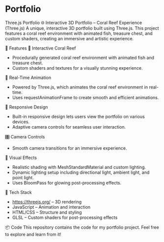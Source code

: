 # Portfolio

Three.js Portfolio
🌐 Interactive 3D Portfolio – Coral Reef Experience (Three.js)
A unique, interactive 3D portfolio built using Three.js. This project features a coral reef environment with animated fish, treasure chest, and custom shaders, creating an immersive and artistic experience.

🌟 Features
🐠 Interactive Coral Reef
- Procedurally generated coral reef environment with animated fish and treasure chest.
- Custom shaders and textures for a visually stunning experience.

🌊 Real-Time Animation
- Powered by Three.js, which animates the coral reef environment in real-time.
- Uses requestAnimationFrame to create smooth and efficient animations.

📁 Responsive Design
- Built-in responsive design lets users view the portfolio on various devices.
- Adaptive camera controls for seamless user interaction.

🎛 Camera Controls
- Smooth camera transitions for an immersive experience.

💫 Visual Effects
- Realistic shading with MeshStandardMaterial and custom lighting.
- Dynamic lighting setup including directional light, ambient light, and point light.
- Uses BloomPass for glowing post-processing effects.

🧭 Tech Stack
- https://threejs.org/ – 3D rendering
- JavaScript – Animation and interaction
- HTML/CSS – Structure and styling
- GLSL – Custom shaders for post-processing effects

📦 Code
This repository contains the code for my portfolio project. Feel free to explore and learn from it!
